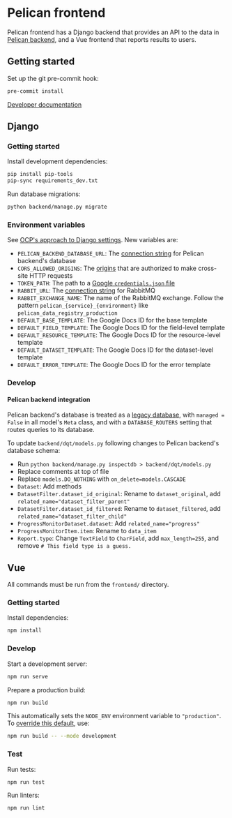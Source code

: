 # Pelican frontend

Pelican frontend has a Django backend that provides an API to the data in [Pelican backend](https://github.com/open-contracting/pelican-backend), and a Vue frontend that reports results to users.

## Getting started

Set up the git pre-commit hook:

```bash
pre-commit install
```

[Developer documentation](https://docs.google.com/document/d/1cfunGPyP-QLHOeQT3olFEHJh0J_aieUJZzxirT7Y8wk/edit)

## Django

### Getting started

Install development dependencies:

```bash
pip install pip-tools
pip-sync requirements_dev.txt
```

Run database migrations:

```bash
python backend/manage.py migrate
```

### Environment variables

See [OCP's approach to Django settings](https://ocp-software-handbook.readthedocs.io/en/latest/python/django.html#settings). New variables are:

-   `PELICAN_BACKEND_DATABASE_URL`: The [connection string](https://github.com/kennethreitz/dj-database-url#url-schema) for Pelican backend's database
-   `CORS_ALLOWED_ORIGINS`: The [origins](https://github.com/adamchainz/django-cors-headers#cors_allowed_origins-sequencestr) that are authorized to make cross-site HTTP requests
-   `TOKEN_PATH`: The path to a [Google `credentials.json` file](https://developers.google.com/workspace/guides/create-credentials)
-   `RABBIT_URL`: The [connection string](https://pika.readthedocs.io/en/stable/examples/using_urlparameters.html#using-urlparameters) for RabbitMQ
-   `RABBIT_EXCHANGE_NAME`: The name of the RabbitMQ exchange. Follow the pattern `pelican_{service}_{environment}` like `pelican_data_registry_production`
-   `DEFAULT_BASE_TEMPLATE`: The Google Docs ID for the base template
-   `DEFAULT_FIELD_TEMPLATE`: The Google Docs ID for the field-level template
-   `DEFAULT_RESOURCE_TEMPLATE`: The Google Docs ID for the resource-level template
-   `DEFAULT_DATASET_TEMPLATE`: The Google Docs ID for the dataset-level template
-   `DEFAULT_ERROR_TEMPLATE`: The Google Docs ID for the error template

### Develop

#### Pelican backend integration

Pelican backend's database is treated as a [legacy database](https://docs.djangoproject.com/en/3.2/howto/legacy-databases/), with `managed = False` in all model's `Meta` class, and with a `DATABASE_ROUTERS` setting that routes queries to its database.

To update `backend/dqt/models.py` following changes to Pelican backend's database schema:

-   Run `python backend/manage.py inspectdb > backend/dqt/models.py`
-   Replace comments at top of file
-   Replace `models.DO_NOTHING` with `on_delete=models.CASCADE`
-   `Dataset`: Add methods
-   `DatasetFilter.dataset_id_original`: Rename to `dataset_original`, add `related_name="dataset_filter_parent"`
-   `DatasetFilter.dataset_id_filtered`: Rename to `dataset_filtered`, add `related_name="dataset_filter_child"`
-   `ProgressMonitorDataset.dataset`: Add `related_name="progress"`
-   `ProgressMonitorItem.item`: Rename to `data_item`
-   `Report.type`: Change `TextField` to `CharField`, add `max_length=255`, and remove `# This field type is a guess.`

## Vue

All commands must be run from the `frontend/` directory.

### Getting started

Install dependencies:

```bash
npm install
```

### Develop

Start a development server:

```bash
npm run serve
```

Prepare a production build:

```bash
npm run build
```

This automatically sets the `NODE_ENV` environment variable to `"production"`. To [override this default](https://cli.vuejs.org/guide/mode-and-env.html), use:

```bash
npm run build -- --mode development
```

### Test

Run tests:

```bash
npm run test
```

Run linters:

```bash
npm run lint
```
